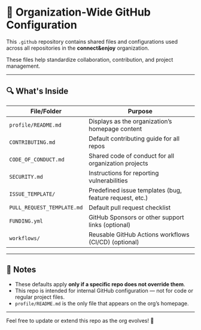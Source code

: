 # 📁 Organization-Wide GitHub Configuration

This `.github` repository contains shared files and configurations used across all repositories in the **connect&enjoy** organization.

These files help standardize collaboration, contribution, and project management.

---

## 🔍 What's Inside

| File/Folder | Purpose |
|-------------|---------|
| `profile/README.md` | Displays as the organization’s homepage content |
| `CONTRIBUTING.md` | Default contributing guide for all repos |
| `CODE_OF_CONDUCT.md` | Shared code of conduct for all organization projects |
| `SECURITY.md` | Instructions for reporting vulnerabilities |
| `ISSUE_TEMPLATE/` | Predefined issue templates (bug, feature request, etc.) |
| `PULL_REQUEST_TEMPLATE.md` | Default pull request checklist |
| `FUNDING.yml` | GitHub Sponsors or other support links (optional) |
| `workflows/` | Reusable GitHub Actions workflows (CI/CD) (optional) |

---

## 📌 Notes

- These defaults apply **only if a specific repo does not override them**.
- This repo is intended for internal GitHub configuration — not for code or regular project files.
- `profile/README.md` is the only file that appears on the org’s homepage.

---

Feel free to update or extend this repo as the org evolves! 🚀

